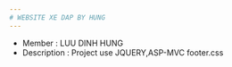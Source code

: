 ```yaml
---
# WEBSITE XE DAP BY HUNG
---
```

* Member : LUU DINH HUNG
* Description : Project use JQUERY,ASP-MVC 
footer.css
